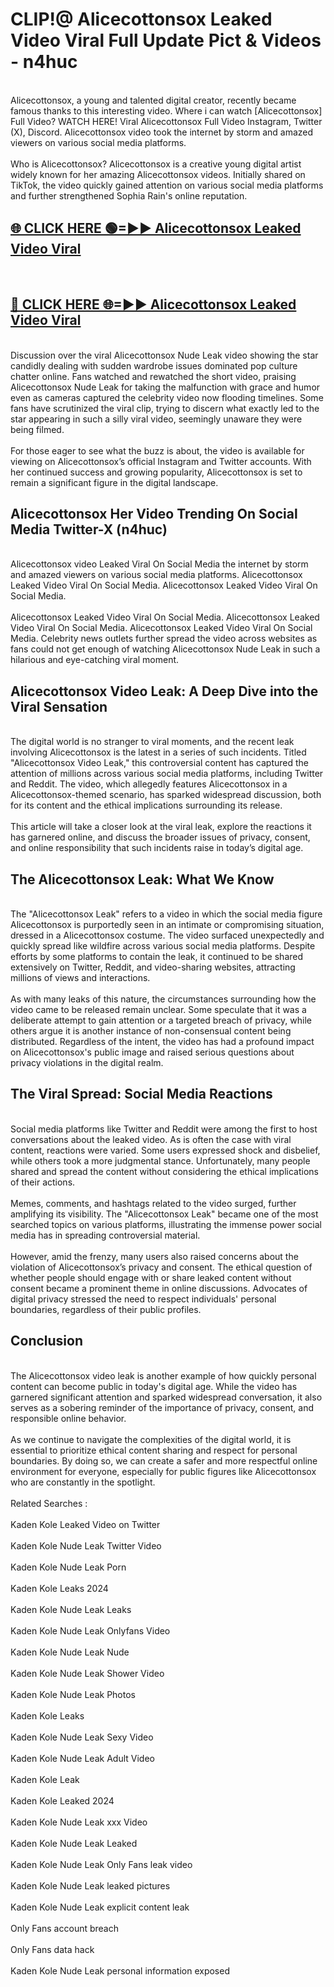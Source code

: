 # CLIP!@ Alicecottonsox Leaked Video Viral Full Update Pict & Videos - n4huc
<br>
Alicecottonsox, a young and talented digital creator, recently became famous thanks to this interesting video. Where i can watch [Alicecottonsox] Full Video? WATCH HERE! Viral Alicecottonsox Full Video Instagram, Twitter (X), Discord. Alicecottonsox video took the internet by storm and amazed viewers on various social media platforms.
<br><br>
Who is Alicecottonsox? Alicecottonsox is a creative young digital artist widely known for her amazing Alicecottonsox videos. Initially shared on TikTok, the video quickly gained attention on various social media platforms and further strengthened Sophia Rain's online reputation.
<br>
<h2><a href="https://bestclip.site?title=Alicecottonsox">🌐 CLICK HERE 🟢=►► Alicecottonsox Leaked Video Viral</a></h2>
<br>
<h2><a href="https://bestclip.site?title=Alicecottonsox">🔴 CLICK HERE 🌐=►► Alicecottonsox Leaked Video Viral</a></h2>
<br>
Discussion over the viral Alicecottonsox Nude Leak video showing the star candidly dealing with sudden wardrobe issues dominated pop culture chatter online. Fans watched and rewatched the short video, praising Alicecottonsox Nude Leak for taking the malfunction with grace and humor even as cameras captured the celebrity video now flooding timelines. Some fans have scrutinized the viral clip, trying to discern what exactly led to the star appearing in such a silly viral video, seemingly unaware they were being filmed.
<br><br>
For those eager to see what the buzz is about, the video is available for viewing on Alicecottonsox’s official Instagram and Twitter accounts. With her continued success and growing popularity, Alicecottonsox is set to remain a significant figure in the digital landscape.
<br>
<h2>Alicecottonsox Her Video Trending On Social Media Twitter-X (n4huc)</h2>
<br>
Alicecottonsox video Leaked Viral On Social Media the internet by storm and amazed viewers on various social media platforms. Alicecottonsox Leaked Video Viral On Social Media. Alicecottonsox Leaked Video Viral On Social Media.
<br><br>
Alicecottonsox Leaked Video Viral On Social Media. Alicecottonsox Leaked Video Viral On Social Media. Alicecottonsox Leaked Video Viral On Social Media. Celebrity news outlets further spread the video across websites as fans could not get enough of watching Alicecottonsox Nude Leak in such a hilarious and eye-catching viral moment.
<br>
<h2>Alicecottonsox Video Leak: A Deep Dive into the Viral Sensation</h2>
<br>
The digital world is no stranger to viral moments, and the recent leak involving Alicecottonsox is the latest in a series of such incidents. Titled "Alicecottonsox Video Leak," this controversial content has captured the attention of millions across various social media platforms, including Twitter and Reddit. The video, which allegedly features Alicecottonsox in a Alicecottonsox-themed scenario, has sparked widespread discussion, both for its content and the ethical implications surrounding its release.
<br><br>
This article will take a closer look at the viral leak, explore the reactions it has garnered online, and discuss the broader issues of privacy, consent, and online responsibility that such incidents raise in today’s digital age.
<br>
<h2>The Alicecottonsox Leak: What We Know</h2>
<br>
The "Alicecottonsox Leak" refers to a video in which the social media figure Alicecottonsox is purportedly seen in an intimate or compromising situation, dressed in a Alicecottonsox costume. The video surfaced unexpectedly and quickly spread like wildfire across various social media platforms. Despite efforts by some platforms to contain the leak, it continued to be shared extensively on Twitter, Reddit, and video-sharing websites, attracting millions of views and interactions.
<br><br>
As with many leaks of this nature, the circumstances surrounding how the video came to be released remain unclear. Some speculate that it was a deliberate attempt to gain attention or a targeted breach of privacy, while others argue it is another instance of non-consensual content being distributed. Regardless of the intent, the video has had a profound impact on Alicecottonsox's public image and raised serious questions about privacy violations in the digital realm.
<br>
<h2>The Viral Spread: Social Media Reactions</h2>
<br>
Social media platforms like Twitter and Reddit were among the first to host conversations about the leaked video. As is often the case with viral content, reactions were varied. Some users expressed shock and disbelief, while others took a more judgmental stance. Unfortunately, many people shared and spread the content without considering the ethical implications of their actions.
<br><br>
Memes, comments, and hashtags related to the video surged, further amplifying its visibility. The "Alicecottonsox Leak" became one of the most searched topics on various platforms, illustrating the immense power social media has in spreading controversial material.
<br><br>
However, amid the frenzy, many users also raised concerns about the violation of Alicecottonsox’s privacy and consent. The ethical question of whether people should engage with or share leaked content without consent became a prominent theme in online discussions. Advocates of digital privacy stressed the need to respect individuals' personal boundaries, regardless of their public profiles.
<br>
<h2>Conclusion</h2>
<br>
The Alicecottonsox video leak is another example of how quickly personal content can become public in today's digital age. While the video has garnered significant attention and sparked widespread conversation, it also serves as a sobering reminder of the importance of privacy, consent, and responsible online behavior.
<br><br>
As we continue to navigate the complexities of the digital world, it is essential to prioritize ethical content sharing and respect for personal boundaries. By doing so, we can create a safer and more respectful online environment for everyone, especially for public figures like Alicecottonsox who are constantly in the spotlight.
<br><br>
Related Searches :
<br><br>
Kaden Kole Leaked Video on Twitter
<br><br>
Kaden Kole Nude Leak Twitter Video
<br><br>
Kaden Kole Nude Leak Porn
<br><br>
Kaden Kole Leaks 2024
<br><br>
Kaden Kole Nude Leak Leaks
<br><br>
Kaden Kole Nude Leak Onlyfans Video
<br><br>
Kaden Kole Nude Leak Nude
<br><br>
Kaden Kole Nude Leak Shower Video
<br><br>
Kaden Kole Nude Leak Photos
<br><br>
Kaden Kole Leaks
<br><br>
Kaden Kole Nude Leak Sexy Video
<br><br>
Kaden Kole Nude Leak Adult Video
<br><br>
Kaden Kole Leak
<br><br>
Kaden Kole Leaked 2024
<br><br>
Kaden Kole Nude Leak xxx Video
<br><br>
Kaden Kole Nude Leak Leaked
<br><br>
Kaden Kole Nude Leak Only Fans leak video
<br><br>
Kaden Kole Nude Leak leaked pictures
<br><br>
Kaden Kole Nude Leak explicit content leak
<br><br>
Only Fans account breach
<br><br>
Only Fans data hack
<br><br>
Kaden Kole Nude Leak personal information exposed